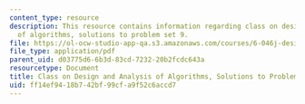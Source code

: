 ```yaml
---
content_type: resource
description: This resource contains information regarding class on design and analysis
  of algorithms, solutions to problem set 9.
file: https://ol-ocw-studio-app-qa.s3.amazonaws.com/courses/6-046j-design-and-analysis-of-algorithms-spring-2015/ff14ef9418b742bf99cfa9f52c6accd7_MIT6_046JS15_pset9sols.pdf
file_type: application/pdf
parent_uid: d03775d6-6b3d-83cd-7232-20b2fcdc643a
resourcetype: Document
title: Class on Design and Analysis of Algorithms, Solutions to Problem Set 9
uid: ff14ef94-18b7-42bf-99cf-a9f52c6accd7
---
```


